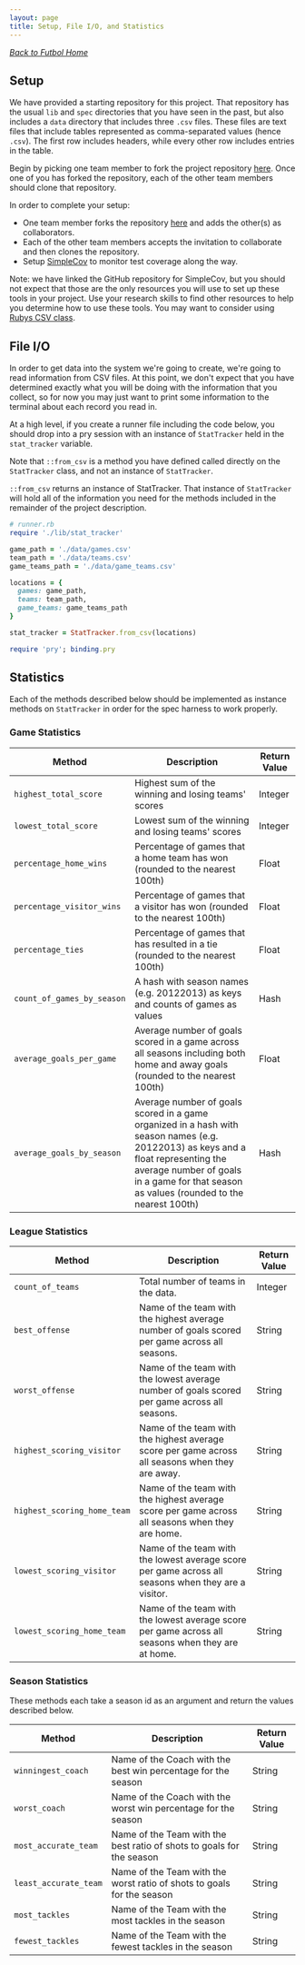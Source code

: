 ```yaml
---
layout: page
title: Setup, File I/O, and Statistics
---
```


_[Back to Futbol Home](../index)_

## Setup

We have provided a starting repository for this project. That repository has the usual `lib` and `spec` directories that you have seen in the past, but also includes a `data` directory that includes three `.csv` files. These files are text files that include tables represented as comma-separated values (hence `.csv`). The first row includes headers, while every other row includes entries in the table.

Begin by picking one team member to fork the project repository [here](https://github.com/turingschool-examples/futbol).
Once one of you has forked the repository, each of the other team members should clone that repository.

In order to complete your setup:

* One team member forks the repository [here](https://github.com/turingschool-examples/futbol) and adds the other(s) as collaborators.
* Each of the other team members accepts the invitation to collaborate and then clones the repository.
* Setup [SimpleCov](https://github.com/colszowka/simplecov) to monitor test coverage along the way.

Note: we have linked the GitHub repository for SimpleCov, but you should not expect that those are the only resources you will use to set up these tools in your project. Use your research skills to find other resources to help you determine how to use these tools. You may want to consider using [Rubys CSV class](https://ruby-doc.org/stdlib-2.0.0/libdoc/csv/rdoc/CSV.html).

## File I/O

In order to get data into the system we're going to create, we're going to read information from CSV files. At this point, we don't expect that you have determined exactly what you will be doing with the information that you collect, so for now you may just want to print some information to the terminal about each record you read in.

At a high level, if you create a runner file including the code below, you should drop into a pry session with an instance of `StatTracker` held in the `stat_tracker` variable.

Note that `::from_csv` is a method you have defined called directly on the `StatTracker` class, and not an instance of `StatTracker`.

`::from_csv` returns an instance of StatTracker. That instance of `StatTracker` will hold all of the information you need for the methods included in the remainder of the project description.

```ruby
# runner.rb
require './lib/stat_tracker'

game_path = './data/games.csv'
team_path = './data/teams.csv'
game_teams_path = './data/game_teams.csv'

locations = {
  games: game_path,
  teams: team_path,
  game_teams: game_teams_path
}

stat_tracker = StatTracker.from_csv(locations)

require 'pry'; binding.pry
```

## Statistics

Each of the methods described below should be implemented as instance methods on `StatTracker` in order for the spec harness to work properly.

### Game Statistics

| Method | Description | Return Value |
| ------ | ----------- | ------------ |
|`highest_total_score`| Highest sum of the winning and losing teams' scores | Integer |
|`lowest_total_score`| Lowest sum of the winning and losing teams' scores | Integer |
|`percentage_home_wins`| Percentage of games that a home team has won (rounded to the nearest 100th) | Float |
|`percentage_visitor_wins`| Percentage of games that a visitor has won (rounded to the nearest 100th)  |  Float |
|`percentage_ties`| Percentage of games that has resulted in a tie (rounded to the nearest 100th)  |  Float |
|`count_of_games_by_season`| A hash with season names (e.g. 20122013) as keys and counts of games as values  | Hash |
|`average_goals_per_game`| Average number of goals scored in a game across all seasons including both home and away goals (rounded to the nearest 100th)| Float |
|`average_goals_by_season`| Average number of goals scored in a game organized in a hash with season names (e.g. 20122013) as keys and a float representing the average number of goals in a game for that season as values (rounded to the nearest 100th)| Hash |


### League Statistics

| Method | Description | Return Value |
| ------ | ----------- | ------------ |
|`count_of_teams`| Total number of teams in the data. | Integer |
| `best_offense` | Name of the team with the highest average number of goals scored per game across all seasons. | String |
| `worst_offense` | Name of the team with the lowest average number of goals scored per game across all seasons. | String |
| `highest_scoring_visitor` | Name of the team with the highest average score per game across all seasons when they are away. | String |
| `highest_scoring_home_team` | Name of the team with the highest average score per game across all seasons when they are home. | String |
| `lowest_scoring_visitor` | Name of the team with the lowest average score per game across all seasons when they are a visitor. | String |
| `lowest_scoring_home_team` | Name of the team with the lowest average score per game across all seasons when they are at home. | String |

### Season Statistics

These methods each take a season id as an argument and return the values described below.

| Method | Description | Return Value |
| ------ | ----------- | ------------ |
| `winningest_coach` | Name of the Coach with the best win percentage for the season | String |
| `worst_coach` | Name of the Coach with the worst win percentage for the season | String |
| `most_accurate_team` | Name of the Team with the best ratio of shots to goals for the season | String |
| `least_accurate_team` | Name of the Team with the worst ratio of shots to goals for the season | String |
| `most_tackles` | Name of the Team with the most tackles in the season | String |
| `fewest_tackles` | Name of the Team with the fewest tackles in the season | String |
